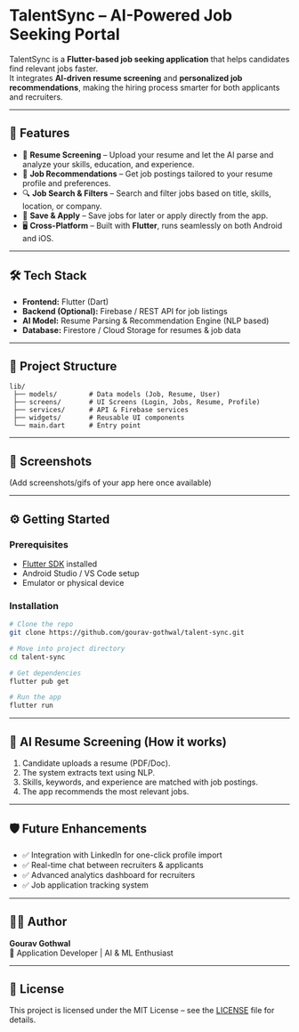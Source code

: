 # TalentSync – AI-Powered Job Seeking Portal

TalentSync is a **Flutter-based job seeking application** that helps candidates find relevant jobs faster.  
It integrates **AI-driven resume screening** and **personalized job recommendations**, making the hiring process smarter for both applicants and recruiters.

---

## 🚀 Features

- 📄 **Resume Screening** – Upload your resume and let the AI parse and analyze your skills, education, and experience.
- 🎯 **Job Recommendations** – Get job postings tailored to your resume profile and preferences.
- 🔍 **Job Search & Filters** – Search and filter jobs based on title, skills, location, or company.
- 💾 **Save & Apply** – Save jobs for later or apply directly from the app.
- 🖥 **Cross-Platform** – Built with **Flutter**, runs seamlessly on both Android and iOS.

---

## 🛠️ Tech Stack

- **Frontend:** Flutter (Dart)  
- **Backend (Optional):** Firebase / REST API for job listings  
- **AI Model:** Resume Parsing & Recommendation Engine (NLP based)  
- **Database:** Firestore / Cloud Storage for resumes & job data  

---

## 📂 Project Structure

```
lib/
 ├── models/        # Data models (Job, Resume, User)
 ├── screens/       # UI Screens (Login, Jobs, Resume, Profile)
 ├── services/      # API & Firebase services
 ├── widgets/       # Reusable UI components
 └── main.dart      # Entry point
```

---

## 📸 Screenshots

(Add screenshots/gifs of your app here once available)

---

## ⚙️ Getting Started

### Prerequisites
- [Flutter SDK](https://flutter.dev/docs/get-started/install) installed
- Android Studio / VS Code setup
- Emulator or physical device

### Installation
```bash
# Clone the repo
git clone https://github.com/gourav-gothwal/talent-sync.git

# Move into project directory
cd talent-sync

# Get dependencies
flutter pub get

# Run the app
flutter run
```

---

## 🤖 AI Resume Screening (How it works)

1. Candidate uploads a resume (PDF/Doc).  
2. The system extracts text using NLP.  
3. Skills, keywords, and experience are matched with job postings.  
4. The app recommends the most relevant jobs.

---

## 🛡️ Future Enhancements

- ✅ Integration with LinkedIn for one-click profile import  
- ✅ Real-time chat between recruiters & applicants  
- ✅ Advanced analytics dashboard for recruiters  
- ✅ Job application tracking system  

---

## 👨‍💻 Author

**Gourav Gothwal**  
📌 Application Developer | AI & ML Enthusiast  

---

## 📜 License
This project is licensed under the MIT License – see the [LICENSE](LICENSE) file for details.
